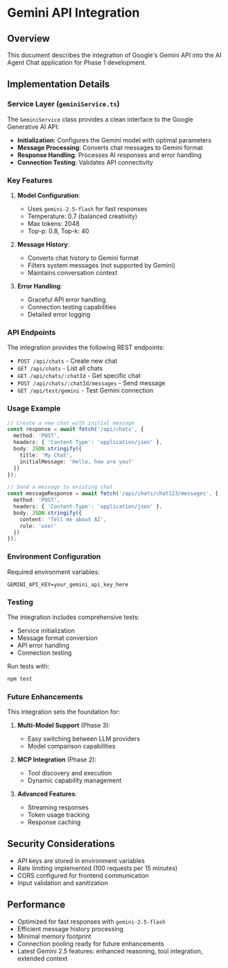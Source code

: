 # Gemini API Integration

## Overview

This document describes the integration of Google's Gemini API into the AI Agent Chat application for Phase 1 development.

## Implementation Details

### Service Layer (`geminiService.ts`)

The `GeminiService` class provides a clean interface to the Google Generative AI API:

- **Initialization**: Configures the Gemini model with optimal parameters
- **Message Processing**: Converts chat messages to Gemini format
- **Response Handling**: Processes AI responses and error handling
- **Connection Testing**: Validates API connectivity

### Key Features

1. **Model Configuration**:
   - Uses `gemini-2.5-flash` for fast responses
   - Temperature: 0.7 (balanced creativity)
   - Max tokens: 2048
   - Top-p: 0.8, Top-k: 40

2. **Message History**:
   - Converts chat history to Gemini format
   - Filters system messages (not supported by Gemini)
   - Maintains conversation context

3. **Error Handling**:
   - Graceful API error handling
   - Connection testing capabilities
   - Detailed error logging

### API Endpoints

The integration provides the following REST endpoints:

- `POST /api/chats` - Create new chat
- `GET /api/chats` - List all chats
- `GET /api/chats/:chatId` - Get specific chat
- `POST /api/chats/:chatId/messages` - Send message
- `GET /api/test/gemini` - Test Gemini connection

### Usage Example

```typescript
// Create a new chat with initial message
const response = await fetch('/api/chats', {
  method: 'POST',
  headers: { 'Content-Type': 'application/json' },
  body: JSON.stringify({
    title: 'My Chat',
    initialMessage: 'Hello, how are you?'
  })
});

// Send a message to existing chat
const messageResponse = await fetch('/api/chats/chat123/messages', {
  method: 'POST',
  headers: { 'Content-Type': 'application/json' },
  body: JSON.stringify({
    content: 'Tell me about AI',
    role: 'user'
  })
});
```

### Environment Configuration

Required environment variables:

```env
GEMINI_API_KEY=your_gemini_api_key_here
```

### Testing

The integration includes comprehensive tests:

- Service initialization
- Message format conversion
- API error handling
- Connection testing

Run tests with:
```bash
npm test
```

### Future Enhancements

This integration sets the foundation for:

1. **Multi-Model Support** (Phase 3):
   - Easy switching between LLM providers
   - Model comparison capabilities

2. **MCP Integration** (Phase 2):
   - Tool discovery and execution
   - Dynamic capability management

3. **Advanced Features**:
   - Streaming responses
   - Token usage tracking
   - Response caching

## Security Considerations

- API keys are stored in environment variables
- Rate limiting implemented (100 requests per 15 minutes)
- CORS configured for frontend communication
- Input validation and sanitization

## Performance

- Optimized for fast responses with `gemini-2.5-flash`
- Efficient message history processing
- Minimal memory footprint
- Connection pooling ready for future enhancements
- Latest Gemini 2.5 features: enhanced reasoning, tool integration, extended context
